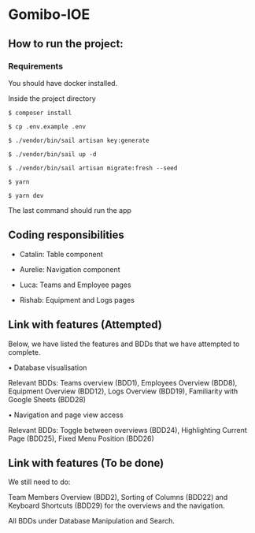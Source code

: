 # Gomibo-IOE
## How to run the project:

### Requirements 
You should have docker installed.

Inside the project directory
```
$ composer install
```

```
$ cp .env.example .env
```

```
$ ./vendor/bin/sail artisan key:generate
```

```
$ ./vendor/bin/sail up -d  
```

```
$ ./vendor/bin/sail artisan migrate:fresh --seed 
```

```
$ yarn  
```

```
$ yarn dev  
```
The last command should run the app




## Coding responsibilities

- Catalin: Table component
  
- Aurelie: Navigation component
  
- Luca: Teams and Employee pages
  
- Rishab: Equipment and Logs pages

## Link with features (Attempted)
Below, we have listed the features and BDDs that we have attempted to complete.

• Database visualisation

Relevant BDDs: Teams overview (BDD1), Employees Overview (BDD8), Equipment Overview (BDD12), Logs Overview (BDD19), Familiarity with Google Sheets (BDD28)

• Navigation and page view access

Relevant BDDs: Toggle between overviews (BDD24), Highlighting Current Page (BDD25), Fixed Menu Position (BDD26)


## Link with features (To be done)
We still need to do:

Team Members Overview (BDD2), Sorting of Columns (BDD22) and  Keyboard Shortcuts (BDD29) for the overviews and the navigation.

All BDDs under Database Manipulation and Search.

